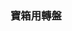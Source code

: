 <h3>寶箱用轉盤</h3>

<!-- This table made by Excel -->
<!-- you need go to Repositories of This Wiki -->
<!-- Then go into the folder wiki/en/table_of_contents/xlsx -->
<!-- Modify data through Excel (don't forget to upload the Excel file to the excels folder) -->
<script type="text/javascript" src="assets/xlsx-loader/num/01.js"></script>
<xlsx-render01 content="wiki/zh-hant/table_of_contents/xlsx/chest_reels.xlsx"></xlsx-render01>
<div id="result01"></div>
